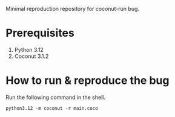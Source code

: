 Minimal reproduction repository for coconut-run bug.

# Prerequisites

1. Python 3.12
2. Coconut 3.1.2

# How to run & reproduce the bug

Run the following command in the shell.

```
python3.12 -m coconut -r main.coco
```
